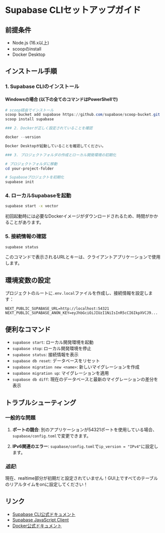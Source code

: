 # Supabase CLIセットアップガイド

## 前提条件

- Node.js (16.x以上)
- scoopのinstall
- Docker Desktop

## インストール手順

### 1. Supabase CLIのインストール

#### Windowsの場合 (以下の全てのコマンドはPowerShellで)

```powershell
# scoop経由でインストール
scoop bucket add supabase https://github.com/supabase/scoop-bucket.git
scoop install supabase

### 2. Dockerが正しく設定されていることを確認

docker --version

Docker Desktopが起動していることを確認してください。

### 3. プロジェクトフォルダの作成とローカル開発環境の初期化

# プロジェクトフォルダに移動
cd your-project-folder

# Supabaseプロジェクトを初期化
supabase init
```

### 4. ローカルSupabaseを起動

```bash
supabase start -x vector
```

初回起動時には必要なDockerイメージがダウンロードされるため、時間がかかることがあります。

### 5. 接続情報の確認

```bash
supabase status
```

このコマンドで表示されるURLとキーは、クライアントアプリケーションで使用します。

## 環境変数の設定

プロジェクトのルートに`.env.local`ファイルを作成し、接続情報を設定します：

```
NEXT_PUBLIC_SUPABASE_URL=http://localhost:54321
NEXT_PUBLIC_SUPABASE_ANON_KEY=eyJhbGciOiJIUzI1NiIsInR5cCI6IkpXVCJ9...
```

## 便利なコマンド

- `supabase start`: ローカル開発環境を起動
- `supabase stop`: ローカル開発環境を停止
- `supabase status`: 接続情報を表示
- `supabase db reset`: データベースをリセット
- `supabase migration new <name>`: 新しいマイグレーションを作成
- `supabase migration up`: マイグレーションを適用
- `supabase db diff`: 現在のデータベースと最新のマイグレーションの差分を表示

## トラブルシューティング

### 一般的な問題

1. **ポートの競合**: 別のアプリケーションが54321ポートを使用している場合、`supabase/config.toml`で変更できます。

2. **IPv6関連のエラー**:
   `supabase/config.toml`で`ip_version = "IPv4"`に設定します。


### _追記_:
現在、realtime部分が初期だと設定されていません！GUI上ですべてのテーブルのリアルタイムをonに設定してください！


## リンク

- [Supabase CLI公式ドキュメント](https://supabase.com/docs/reference/cli/introduction)
- [Supabase JavaScript Client](https://supabase.com/docs/reference/javascript/introduction)
- [Docker公式ドキュメント](https://docs.docker.com/)
